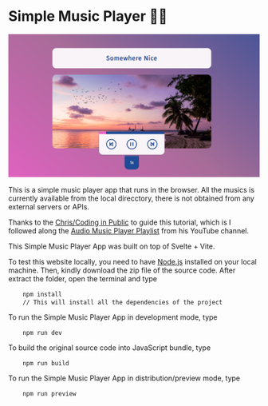 # Simple Music Player 🎵🎼       

![Simple Music Player](banner.png)      


This is a simple music player app that runs in the browser. All the musics is currently available from the local direcctory, there is not obtained from any external servers or APIs.     

Thanks to the [Chris/Coding in Public](https://github.com/coding-in-public) to guide this tutorial, which is I followed along the [Audio Music Player Playlist](https://www.youtube.com/playlist?list=PLoqZcxvpWzzcxbClFwRIMjj_mYuAqNKku) from his YouTube channel.     


This Simple Music Player App was built on top of Svelte + Vite.     


To test this website locally, you need to have [Node.js](https://nodejs.org/en/) installed on your local machine. Then, kindly download the zip file of the source code. After extract the folder, open the terminal and type         

```Shell
	npm install
	// This will install all the dependencies of the project
```


To run the Simple Music Player App in development mode, type    

```Shell
	npm run dev
```

To build the original source code into JavaScript bundle, type     

```Shell
	npm run build
```

To run the Simple Music Player App in distribution/preview mode, type      

```Shell
	npm run preview
```
